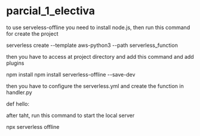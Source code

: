# parcial_1_electiva

to use serveless-offline you need to install node.js, then run this command for create the project 

serverless create --template aws-python3 --path serverless_function

then you have to access at project directory and add this command and add plugins

npm install
npm install serverless-offline --save-dev

then you have to configure the serverless.yml and create the function in handler.py

def hello:

after taht, run this command to start the local server

npx serverless offline


